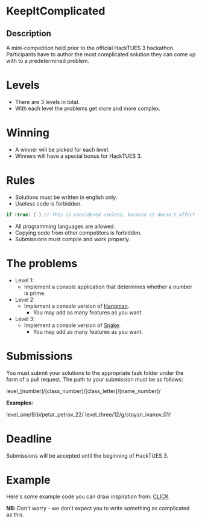 # KeepItComplicated

## Description

A mini-competition held prior to the official HackTUES 3 hackathon.
Participants have to author the most complicated solution they can come up with to a predetermined problem.

# Levels
- There are 3 levels in total. 
- With each level the problems get more and more complex.

# Winning

- A winner will be picked for each level.
- Winners will have a special bonus for HackTUES 3.

# Rules

- Solutions must be written in english only.
- Useless code is forbidden.
```C
if (true) { } // This is considered useless, because it doesn't affect the program behaviour in any way.
```
- All programming languages are allowed.
- Copying code from other competitors is forbidden.
- Submissions must compile and work properly.

# The problems

- Level 1:
  - Implement a console application that determines whether a number is prime.
- Level 2:
  - Implement a console version of [Hangman](https://en.wikipedia.org/wiki/Hangman_(game)).
    - You may add as many features as you want.
- Level 3:
  - Implement a console version of [Snake](https://en.wikipedia.org/wiki/Snake_(video_game)).
    - You may add as many features as you want.

# Submissions

You must submit your solutions to the appropriate task folder under the form of a pull request.
The path to your submission must be as follows:

level_[number]/[class_number]/[class_letter]/[name_number]/

**Examples:**

level_one/9/b/petar_petrov_22/
level_three/12/g/stoyan_ivanov_01/

# Deadline

Submissions will be accepted until the beginning of HackTUES 3.

# Example

Here's some example code you can draw inspiration from: [CLICK](https://github.com/EnterpriseQualityCoding/FizzBuzzEnterpriseEdition)

**NB:** Don't worry - we don't expect you to write something as complicated as this.
